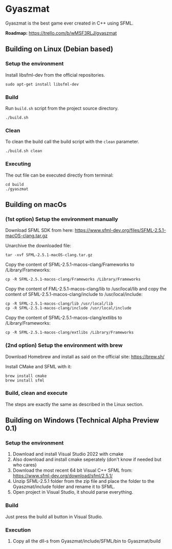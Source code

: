 # Gyaszmat
Gyaszmat is the best game ever created in C++ using SFML.


**Roadmap:** https://trello.com/b/wMSF3RLJ/gyaszmat

## Building on Linux (Debian based)

### Setup the environment
Install libsfml-dev from the official repositories.

```
sudo apt-get install libsfml-dev
```
### Build
Run `build.sh` script from the project source directory.
```
./build.sh
```

### Clean
To clean the build call the build script with the `clean` parameter.
```
./build.sh clean
```

### Executing
The out file can be executed directly from terminal:
```
cd build
./gyaszmat
```

## Building on macOs

### (1st option) Setup the environment manually

Download SFML SDK from here:
https://www.sfml-dev.org/files/SFML-2.5.1-macOS-clang.tar.gz

Unarchive the downloaded file:
```
tar -xvf SFML-2.5.1-macOS-clang.tar.gz
```

Copy the content of SFML-2.5.1-macos-clang/Frameworks to /Library/Frameworks:
```
cp -R SFML-2.5.1-macos-clang/Frameworks /Library/Frameworks
```

Copy the content of FML-2.5.1-macos-clang/lib to /usr/local/lib and copy the content of SFML-2.5.1-macos-clang/include to /usr/local/include:
```
cp -R SFML-2.5.1-macos-clang/lib /usr/local/lib
cp -R SFML-2.5.1-macos-clang/include /usr/local/include
```

Copy the content of SFML-2.5.1-macos-clang/extlibs to /Library/Frameworks:
```
cp -R SFML-2.5.1-macos-clang/extlibs /Library/Frameworks
```

### (2nd option) Setup the environment with brew

Download Homebrew and install as said on the official site: https://brew.sh/

Install CMake and SFML with it:
```
brew install cmake
brew install sfml
```

### Build, clean and execute
The steps are exactly the same as described in the Linux section.

## Building on Windows (Technical Alpha Preview 0.1)

### Setup the environment
1. Download and install Visual Studio 2022 with cmake
2. Also download and install cmake seperately (don't know if needed but who cares)
3. Download the most recent 64 bit Visual C++ SFML from: https://www.sfml-dev.org/download/sfml/2.5.1/
4. Unzip SFML-2.5.1 folder from the zip file and place the folder to the Gyaszmat/include folder and rename it to SFML.
5. Open project in Visual Studio, it should parse everything.

### Build
Just press the build all button in Visual Studio.

### Execution
1. Copy all the dll-s from Gyaszmat/include/SFML/bin to Gyaszmat/build

